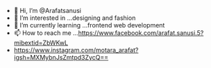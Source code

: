 - 👋 Hi, I’m @Arafatsanusi
- 👀 I’m interested in ...designing and fashion 
- 🌱 I’m currently learning ...frontend web development 
- 📫 How to reach me ...https://www.facebook.com/arafat.sanusi.5?mibextid=ZbWKwL
- https://www.instagram.com/motara_arafat?igsh=MXMybnJsZmtpd3ZycQ==
  

<!---
Arafatsanusi/Arafatsanusi is a ✨ special ✨ repository because its `README.md` (this file) appears on your GitHub profile.
You can click the Preview link to take a look at your changes.
--->
